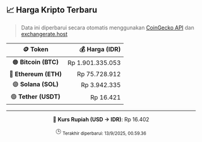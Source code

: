 

<!-- HARGA_KRIPTO -->
## 📈 Harga Kripto Terbaru

> Data ini diperbarui secara otomatis menggunakan [CoinGecko API](https://www.coingecko.com/) dan [exchangerate.host](https://exchangerate.host/)

<div align="center">

| 🪙 Token | 💰 Harga (IDR) |
|:------:|---------------:|
| 🟠 **Bitcoin (BTC)**   | Rp 1.901.335.053 |
| 🔵 **Ethereum (ETH)**  | Rp 75.728.912 |
| 🟣 **Solana (SOL)**    | Rp 3.942.335 |
| 🟢 **Tether (USDT)**   | Rp 16.421 |

---

💱 **Kurs Rupiah (USD → IDR)**: Rp 16.402

🕒 <sub>Terakhir diperbarui: 13/9/2025, 00.59.36</sub>

</div>
<!-- /HARGA_KRIPTO -->